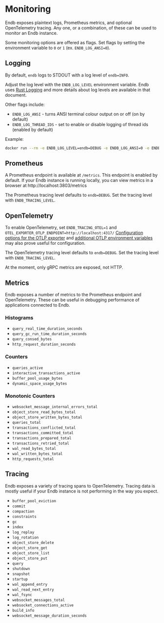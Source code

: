 # Monitoring

Endb exposes plaintext logs, Prometheus metrics,
and optional OpenTelemetry tracing.
Any one, or a combination, of these can be used to monitor an Endb instance.

Some monitoring options are offered as flags.
Set flags by setting the environment variable to `0` or `1`
(ex. `ENDB_LOG_ANSI=0`).

## Logging

By default, `endb` logs to STDOUT with a log level of `endb=INFO`.

Adjust the log level with the `ENDB_LOG_LEVEL` environment variable.
Endb uses [Rust Logging](https://docs.rs/env_logger/latest/env_logger/#enabling-logging)
and more details about log levels are available in that document.

Other flags include:

* `ENDB_LOG_ANSI` - turns ANSI terminal colour output on or off (on by default)
* `ENDB_LOG_THREAD_IDS` - set to enable or disable logging of thread ids (enabled by default)

Example:

```sh
docker run --rm -e ENDB_LOG_LEVEL=endb=DEBUG -e ENDB_LOG_ANSI=0 -e ENDB_LOG_THREAD_IDS=1 -p 3803:3803 -v demo_data:/app/endb_data docker.io/endatabas/endb:latest
```

## Prometheus

A Prometheus endpoint is available at `/metrics`.
This endpoint is enabled by default.
If your Endb instance is running locally, you can view metrics in a browser at
http://localhost:3803/metrics

The Prometheus tracing level defaults to `endb=DEBUG`.
Set the tracing level with `ENDB_TRACING_LEVEL`.

## OpenTelemetry

To enable OpenTelemetry, set `ENDB_TRACING_OTEL=1` and
`OTEL_EXPORTER_OTLP_ENDPOINT=http://localhost:4317/`
[Configuration options for the OTLP exporter](https://opentelemetry.io/docs/specs/otel/protocol/exporter/) and
[additional OTLP environment variables](https://opentelemetry.io/docs/concepts/sdk-configuration/otlp-exporter-configuration/)
may also prove useful for configuration.

The OpenTelemetry tracing level defaults to `endb=DEBUG`.
Set the tracing level with `ENDB_TRACING_LEVEL`.

At the moment, only gRPC metrics are exposed, not HTTP.

## Metrics

Endb exposes a number of metrics to the Prometheus endpoint and OpenTelemetry.
These can be useful in debugging performance of applications connected to Endb.

### Histograms

* `query_real_time_duration_seconds`
* `query_gc_run_time_duration_seconds`
* `query_consed_bytes`
* `http_request_duration_seconds`

### Counters

* `queries_active`
* `interactive_transactions_active`
* `buffer_pool_usage_bytes`
* `dynamic_space_usage_bytes`

### Monotonic Counters

* `websocket_message_internal_errors_total`
* `object_store_read_bytes_total`
* `object_store_written_bytes_total`
* `queries_total`
* `transactions_conflicted_total`
* `transactions_committed_total`
* `transactions_prepared_total`
* `transactions_retried_total`
* `wal_read_bytes_total`
* `wal_written_bytes_total`
* `http_requests_total`

## Tracing

Endb exposes a variety of tracing spans to OpenTelemetry.
Tracing data is mostly useful if your Endb instance is not performing in the way you expect.

* `buffer_pool_eviction`
* `commit`
* `compaction`
* `constraints`
* `gc`
* `index`
* `log_replay`
* `log_rotation`
* `object_store_delete`
* `object_store_get`
* `object_store_list`
* `object_store_put`
* `query`
* `shutdown`
* `snapshot`
* `startup`
* `wal_append_entry`
* `wal_read_next_entry`
* `wal_fsync`
* `websocket_messages_total`
* `websocket_connections_active`
* `build_info`
* `websocket_message_duration_seconds`
